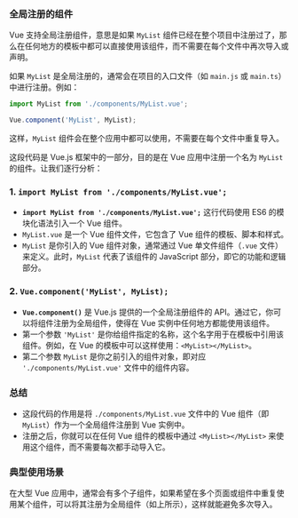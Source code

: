 

###  **全局注册的组件**
   Vue 支持全局注册组件，意思是如果 `MyList` 组件已经在整个项目中注册过了，那么在任何地方的模板中都可以直接使用该组件，而不需要在每个文件中再次导入或声明。

   如果 `MyList` 是全局注册的，通常会在项目的入口文件（如 `main.js` 或 `main.ts`）中进行注册。例如：
   ```javascript
   import MyList from './components/MyList.vue';

   Vue.component('MyList', MyList);
   ```
   这样，`MyList` 组件会在整个应用中都可以使用，不需要在每个文件中重复导入。

   这段代码是 Vue.js 框架中的一部分，目的是在 Vue 应用中注册一个名为 `MyList` 的组件。让我们逐行分析：

### 1. `import MyList from './components/MyList.vue';`

- **`import MyList from './components/MyList.vue';`** 这行代码使用 ES6 的模块化语法引入一个 Vue 组件。
- `MyList.vue` 是一个 Vue 组件文件，它包含了 Vue 组件的模板、脚本和样式。
- `MyList` 是你引入的 Vue 组件对象，通常通过 Vue 单文件组件（`.vue` 文件）来定义。此时，`MyList` 代表了该组件的 JavaScript 部分，即它的功能和逻辑部分。

### 2. `Vue.component('MyList', MyList);`

- **`Vue.component()`** 是 Vue.js 提供的一个全局注册组件的 API。通过它，你可以将组件注册为全局组件，使得在 Vue 实例中任何地方都能使用该组件。
- 第一个参数 `'MyList'` 是你给组件指定的名称，这个名字用于在模板中引用该组件。例如，在 Vue 的模板中可以这样使用：`<MyList></MyList>`。
- 第二个参数 `MyList` 是你之前引入的组件对象，即对应 `'./components/MyList.vue'` 文件中的组件内容。

### 总结

- 这段代码的作用是将 `./components/MyList.vue` 文件中的 Vue 组件（即 `MyList`）作为一个全局组件注册到 Vue 实例中。
- 注册之后，你就可以在任何 Vue 组件的模板中通过 `<MyList></MyList>` 来使用这个组件，而不需要每次都手动导入它。

### 典型使用场景

在大型 Vue 应用中，通常会有多个子组件，如果希望在多个页面或组件中重复使用某个组件，可以将其注册为全局组件（如上所示），这样就能避免多次导入。


